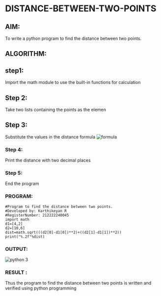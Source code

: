 # DISTANCE-BETWEEN-TWO-POINTS

## AIM:
To write a python program to find the distance between two points.

## ALGORITHM:
## step1:
Import the math module to use the built-in functions for calculation

## Step 2:
Take two lists containing the points as the elemen

## Step 3:
Substitute the values in the distance formula  ![formula](/formula.JPG)
### Step 4: 
Print the distance with two decimal places
### Step 5: 
End the program
### PROGRAM:
```
#Program to find the distance between two points.
#Developed by: Karthikeyan R
#RegisterNumber: 212222240045
import math
d1=[4,2]
d2=[10,6]
dist=math.sqrt(((d2[0]-d1[0])**2)+((d2[1]-d1[1])**2))
print("%.2f"%dist)

```

### OUTPUT:
![python 3](https://github.com/karthikeyan-R16/DISTANCE-BETWEEN-TWO-POINTS/assets/119421232/9ab20e5d-5759-4a63-b3b3-43f742d061ad)


### RESULT :

Thus the program to find the distance between two points is written and verified using python programming
